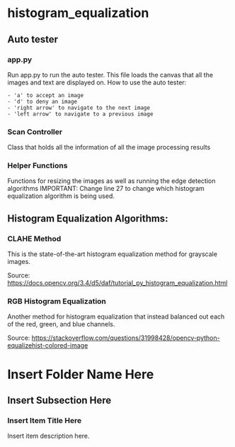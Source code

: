 # histogram_equalization
## Auto tester
### app.py
Run app.py to run the auto tester.
This file loads the canvas that all the images and text are displayed on.
How to use the auto tester:
    
    - 'a' to accept an image
    - 'd' to deny an image
    - 'right arrow' to navigate to the next image
    - 'left arrow' to navigate to a previous image

### Scan Controller
Class that holds all the information of all the image processing results

### Helper Functions
Functions for resizing the images as well as running the edge detection algorithms
IMPORTANT: Change line 27 to change which histogram equalization algorithm is being used.

## Histogram Equalization Algorithms:
### CLAHE Method
This is the state-of-the-art histogram equalization method for grayscale images.

Source: https://docs.opencv.org/3.4/d5/daf/tutorial_py_histogram_equalization.html

### RGB Histogram Equalization
Another method for histogram equalization that instead balanced out each of the red, green, and blue channels.

Source: https://stackoverflow.com/questions/31998428/opencv-python-equalizehist-colored-image

# Insert Folder Name Here
## Insert Subsection Here
### Insert Item Title Here
Insert item description here.